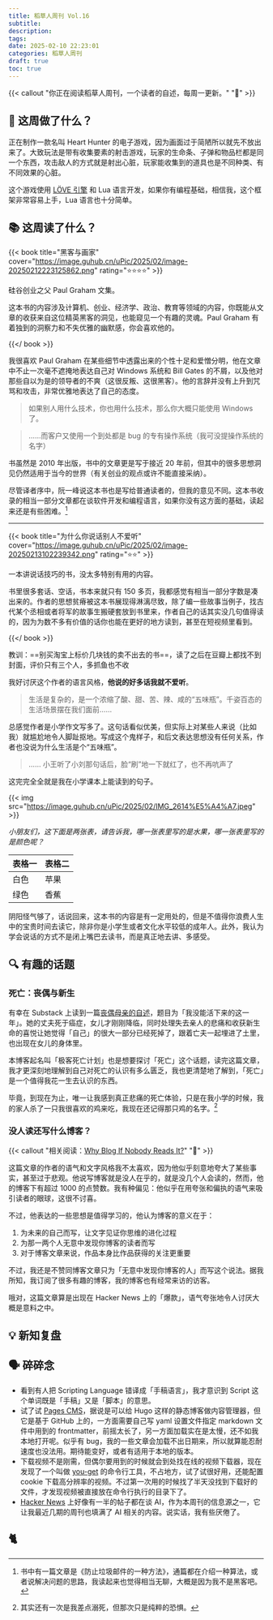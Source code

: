 ```yaml
---
title: 稻草人周刊 Vol.16
subtitle: 
description: 
tags:
date: 2025-02-10 22:23:01
categories: 稻草人周刊
draft: true
toc: true
---
```


{{< callout "你正在阅读稻草人周刊，一个读者的自述，每周一更新。" "🔖" >}}

## 🏃 这周做了什么？

正在制作一款名叫 Heart Hunter 的电子游戏，因为画面过于简陋所以就先不放出来了。大致玩法是带有收集要素的射击游戏，玩家的生命条、子弹和物品栏都是同一个东西，攻击敌人的方式就是射出心脏，玩家能收集到的道具也是不同种类、有不同效果的心脏。

这个游戏使用 [LÖVE 引擎](https://love2d.org) 和 Lua 语言开发，如果你有编程基础，相信我，这个框架非常容易上手，Lua 语言也十分简单。

## 📚 这周读了什么？

{{< book title="黑客与画家" cover="https://image.guhub.cn/uPic/2025/02/image-20250212223125862.png" rating="⭐️⭐️⭐️⭐️" >}}

硅谷创业之父 Paul Graham 文集。

这本书的内容涉及计算机、创业、经济学、政治、教育等领域的内容，你既能从文章的收获来自这位精英黑客的洞见，也能窥见一个有趣的灵魂。Paul Graham 有着独到的洞察力和不失优雅的幽默感，你会喜欢他的。

{{</ book >}}

我很喜欢 Paul Graham 在某些细节中透露出来的个性十足和爱憎分明，他在文章中不止一次毫不遮掩地表达自己对 Windows 系统和 Bill Gates 的不屑，以及他对那些自以为是的领导者的不爽（这很反叛、这很黑客）。他的言辞并没有上升到咒骂和攻击，非常优雅地表达了自己的态度。

> 如果别人用什么技术，你也用什么技术，那么你大概只能使用 Windows 了。

> ……而客户又使用一个到处都是 bug 的专有操作系统（我可没提操作系统的名字）

书虽然是 2010 年出版，书中的文章更是写于接近 20 年前，但其中的很多思想洞见仍然适用于当今的世界（有关创业的观点或许不能直接采纳）。

尽管译者序中，阮一峰说这本书也是写给普通读者的，但我的意见不同。这本书收录的相当一部分文章都在谈软件开发和编程语言，如果你没有这方面的基础，读起来还是有些困难。[^1]

---

{{< book title="为什么你说话别人不爱听" cover="https://image.guhub.cn/uPic/2025/02/image-20250213102239342.png" rating="⭐️⭐️" >}}

一本讲说话技巧的书，没太多特别有用的内容。

书里很多套话、空话，书本来就只有 150 多页，我都感觉有相当一部分字数是凑出来的。作者的思想贫瘠被这本书展现得淋漓尽致，除了编一些故事当例子，找古代某个丞相或者将军的故事生搬硬套放到书里来，作者自己的话其实没几句值得读的，因为为数不多有价值的话你也能在更好的地方读到，甚至在短视频里看到。

{{</ book >}}

教训：==别买淘宝上标价几块钱的卖不出去的书==，读了之后在豆瓣上都找不到封面，评价只有三个人，多抓鱼也不收

我好讨厌这个作者的语言风格，**他说的好多话我就不爱听**。

> 生活是复杂的，是一个浓缩了酸、甜、苦、辣、咸的“五味瓶”。千姿百态的生活场景摆在我们面前……

总感觉作者是小学作文写多了。这句话看似优美，但实际上对某些人来说（比如我）就尴尬地令人脚趾抠地。写成这个鬼样子，和后文表达思想没有任何关系，作者也没说为什么生活是个“五味瓶”。

> …… 小王听了小刘那句话后，脸“刷”地一下就红了，也不再吭声了

这完完全全就是我在小学课本上能读到的句子。

{{< img src="https://image.guhub.cn/uPic/2025/02/IMG_2614%E5%A4%A7.jpeg" >}}

*小朋友们，这下面是两张表，请告诉我，哪一张表里写的是水果，哪一张表里写的是颜色呢？*

| 表格一 | 表格二 |
| ------ | ------ |
| 白色   | 苹果   |
| 绿色   | 香蕉   |

阴阳怪气够了，话说回来，这本书的内容是有一定用处的，但是不值得你浪费人生中的宝贵时间去读它，除非你是小学生或者文化水平较低的成年人。此外，我认为学会说话的方式不是闭上嘴巴去读书，而是真正地去讲、多感受。

## 🔍 有趣的话题

### 死亡：丧偶与新生

有幸在 Substack 上读到一篇[丧偶母亲的自述](https://bessstillman.substack.com/p/the-year-i-didnt-survive)，题目为「我没能活下来的这一年」。她的丈夫死于癌症，女儿才刚刚降临，同时处理失去亲人的悲痛和收获新生命的喜悦让她觉得「自己」的很大一部分已经死掉了，跟着亡夫一起埋进了土里，也出现在女儿的身体里。

本博客起名叫「极客死亡计划」也是想要探讨「死亡」这个话题，读完这篇文章，我才更深刻地理解到自己对死亡的认识有多么匮乏，我也更清楚地了解到，「死亡」是一个值得我花一生去认识的东西。

毕竟，到现在为止，唯一让我感到真正悲痛的死亡体验，只是在我小学的时候，我的家人杀了一只我很喜欢的鸡来吃，我现在还记得那只鸡的名字。[^2]

### 没人读还写什么博客？

{{< callout "相关阅读：[Why Blog If Nobody Reads It?](https://andysblog.uk/why-blog-if-nobody-reads-it/)" "📖" >}}

这篇文章的作者的语气和文字风格我不太喜欢，因为他似乎刻意地夸大了某些事实，甚至过于悲观。他说写博客就是没人在乎的，就是没几个人会读的，然而，他的博客下有超过 1000 的点赞数。我有种偏见：他似乎在用夸张和偏执的语气来吸引读者的眼球，这很不讨喜。

不过，他表达的一些思想是值得学习的，他认为博客的意义在于：

1. 为未来的自己而写，让文字见证你思维的进化过程
2. 为那一两个人无意中发现你博客的读者而写
3. 对于博客文章来说，作品本身比作品获得的关注更重要

不过，我还是不赞同博客文章只为「无意中发现你博客的人」而写这个说法。据我所知，我订阅了很多有趣的博客，我的博客也有经常来访的访客。

哦对，这篇文章算是出现在 Hacker News 上的「爆款」，语气夸张地令人讨厌大概是意料之中。



## 💡 新知复盘

## 🗣️ 碎碎念

- 看到有人把 Scripting Language 错译成「手稿语言」，我才意识到 Script 这个单词既是「手稿」又是「脚本」的意思。
- 试了试 [Pages CMS](https://pagescms.org)，据说是可以给 Hugo 这样的静态博客做内容管理器，但它是基于 GitHub 上的，一方面需要自己写 yaml 设置文件指定 markdown 文件中用到的 frontmatter，前摇太长了，另一方面加载实在是太慢，还不如我本地打开呢。似乎有 bug，我的一些文章会加载不出日期来，所以就算能忍耐速度也没法用。期待能变好，或者有适用于本地的版本。
- 下载视频不是刚需，但偶尔要用到的时候就会到处找在线的视频下载器，现在发现了一个叫做 [you-get](https://github.com/soimort/you-get) 的命令行工具，不占地方，试了试很好用，还能配置 cookie 下载高分辨率的视频。不过第一次用的时候找了半天没找到下载好的文件，才发现视频被直接放在命令行执行的目录下了。
- [Hacker News](https://news.ycombinator.com) 上好像有一半的帖子都在谈 AI，作为本周刊的信息源之一，它让我最近几期的周刊也填满了 AI 相关的内容。说实话，我有些厌倦了。

## 🐈

[^1]: 书中有一篇文章是《防止垃圾邮件的一种方法》，通篇都在介绍一种算法，或者说解决问题的思路，我读起来也觉得相当无聊，大概是因为我不是黑客吧。
[^2]: 其实还有一次是我差点溺死，但那次只是纯粹的恐惧。